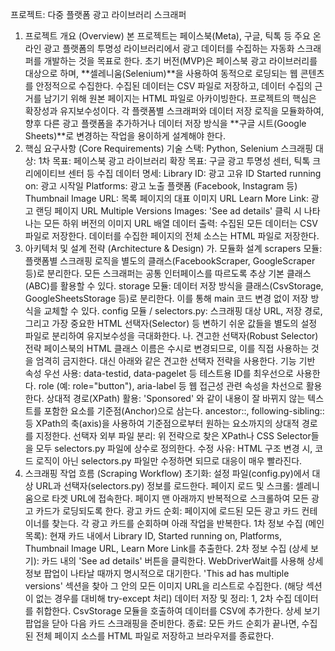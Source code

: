 프로젝트: 다중 플랫폼 광고 라이브러리 스크래퍼
1. 프로젝트 개요 (Overview)
본 프로젝트는 페이스북(Meta), 구글, 틱톡 등 주요 온라인 광고 플랫폼의 투명성 라이브러리에서 광고 데이터를 수집하는 자동화 스크래퍼를 개발하는 것을 목표로 한다.
초기 버전(MVP)은 페이스북 광고 라이브러리를 대상으로 하며, **셀레니움(Selenium)**을 사용하여 동적으로 로딩되는 웹 콘텐츠를 안정적으로 수집한다. 수집된 데이터는 CSV 파일로 저장하고, 데이터 수집의 근거를 남기기 위해 원본 페이지는 HTML 파일로 아카이빙한다.
프로젝트의 핵심은 확장성과 유지보수성이다. 각 플랫폼별 스크래퍼와 데이터 저장 로직을 모듈화하여, 향후 다른 광고 플랫폼을 추가하거나 데이터 저장 방식을 **구글 시트(Google Sheets)**로 변경하는 작업을 용이하게 설계해야 한다.
2. 핵심 요구사항 (Core Requirements)
기술 스택: Python, Selenium
스크래핑 대상:
1차 목표: 페이스북 광고 라이브러리
확장 목표: 구글 광고 투명성 센터, 틱톡 크리에이티브 센터 등
수집 데이터 명세:
Library ID: 광고 고유 ID
Started running on: 광고 시작일
Platforms: 광고 노출 플랫폼 (Facebook, Instagram 등)
Thumbnail Image URL: 목록 페이지의 대표 이미지 URL
Learn More Link: 광고 랜딩 페이지 URL
Multiple Versions Images: 'See ad details' 클릭 시 나타나는 모든 하위 버전의 이미지 URL 배열
데이터 출력:
수집된 모든 데이터는 CSV 파일로 저장한다.
데이터를 수집한 페이지의 전체 소스는 HTML 파일로 저장한다.
3. 아키텍처 및 설계 전략 (Architecture & Design)
가. 모듈화 설계
scrapers 모듈:
플랫폼별 스크래핑 로직을 별도의 클래스(FacebookScraper, GoogleScraper 등)로 분리한다.
모든 스크래퍼는 공통 인터페이스를 따르도록 추상 기본 클래스(ABC)를 활용할 수 있다.
storage 모듈:
데이터 저장 방식을 클래스(CsvStorage, GoogleSheetsStorage 등)로 분리한다.
이를 통해 main 코드 변경 없이 저장 방식을 교체할 수 있다.
config 모듈 / selectors.py:
스크래핑 대상 URL, 저장 경로, 그리고 가장 중요한 HTML 선택자(Selector) 등 변하기 쉬운 값들을 별도의 설정 파일로 분리하여 유지보수성을 극대화한다.
나. 견고한 선택자(Robust Selector) 전략
페이스북의 HTML 클래스 이름은 수시로 변경되므로, 이를 직접 사용하는 것을 엄격히 금지한다. 대신 아래와 같은 견고한 선택자 전략을 사용한다.
기능 기반 속성 우선 사용:
data-testid, data-pagelet 등 테스트용 ID를 최우선으로 사용한다.
role (예: role="button"), aria-label 등 웹 접근성 관련 속성을 차선으로 활용한다.
상대적 경로(XPath) 활용:
'Sponsored' 와 같이 내용이 잘 바뀌지 않는 텍스트를 포함한 요소를 기준점(Anchor)으로 삼는다.
ancestor::, following-sibling:: 등 XPath의 축(axis)을 사용하여 기준점으로부터 원하는 요소까지의 상대적 경로를 지정한다.
선택자 외부 파일 분리:
위 전략으로 찾은 XPath나 CSS Selector들을 모두 selectors.py 파일에 상수로 정의한다.
수정 사유: HTML 구조 변경 시, 코드 로직이 아닌 selectors.py 파일만 수정하면 되므로 대응이 매우 빨라진다.
4. 스크래핑 작업 흐름 (Scraping Workflow)
초기화: 설정 파일(config.py)에서 대상 URL과 선택자(selectors.py) 정보를 로드한다.
페이지 로드 및 스크롤:
셀레니움으로 타겟 URL에 접속한다.
페이지 맨 아래까지 반복적으로 스크롤하여 모든 광고 카드가 로딩되도록 한다.
광고 카드 순회:
페이지에 로드된 모든 광고 카드 컨테이너를 찾는다.
각 광고 카드를 순회하며 아래 작업을 반복한다.
1차 정보 수집 (메인 목록):
현재 카드 내에서 Library ID, Started running on, Platforms, Thumbnail Image URL, Learn More Link를 추출한다.
2차 정보 수집 (상세 보기):
카드 내의 'See ad details' 버튼을 클릭한다.
WebDriverWait를 사용해 상세 정보 팝업이 나타날 때까지 명시적으로 대기한다.
'This ad has multiple versions' 섹션을 찾아 그 안의 모든 이미지 URL을 리스트로 수집한다. (해당 섹션이 없는 경우를 대비해 try-except 처리)
데이터 저장 및 정리:
1, 2차 수집 데이터를 취합한다.
CsvStorage 모듈을 호출하여 데이터를 CSV에 추가한다.
상세 보기 팝업을 닫아 다음 카드 스크래핑을 준비한다.
종료: 모든 카드 순회가 끝나면, 수집된 전체 페이지 소스를 HTML 파일로 저장하고 브라우저를 종료한다.

